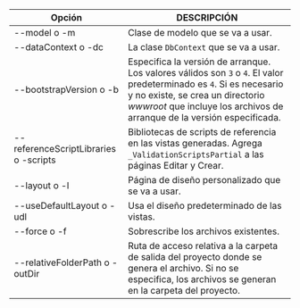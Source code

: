 <!-- Options common to Razor Pages and Controller -->
| Opción               | DESCRIPCIÓN|
| ----------------- | ------------ |
| --model o -m  | Clase de modelo que se va a usar. |
| --dataContext o -dc  | La clase `DbContext` que se va a usar. |
| --bootstrapVersion o -b  | Especifica la versión de arranque. Los valores válidos son `3` o `4`. El valor predeterminado es `4`. Si es necesario y no existe, se crea un directorio *wwwroot* que incluye los archivos de arranque de la versión especificada. |
| --referenceScriptLibraries o -scripts |  Bibliotecas de scripts de referencia en las vistas generadas. Agrega `_ValidationScriptsPartial` a las páginas Editar y Crear. |
| --layout o -l | Página de diseño personalizado que se va a usar. |
| --useDefaultLayout o -udl | Usa el diseño predeterminado de las vistas. |
| --force o -f | Sobrescribe los archivos existentes. |
| --relativeFolderPath o -outDir | Ruta de acceso relativa a la carpeta de salida del proyecto donde se genera el archivo. Si no se especifica, los archivos se generan en la carpeta del proyecto. |